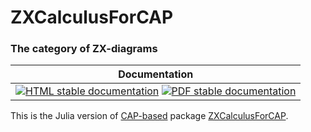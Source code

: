 <!-- BEGIN HEADER -->
# ZXCalculusForCAP

### The category of ZX-diagrams

| Documentation |
| ------------- |
| [![HTML stable documentation][html-img]][html-url] [![PDF stable documentation][pdf-img]][pdf-url] |

<!-- END HEADER -->

This is the Julia version of [CAP-based][CAP_based] package [ZXCalculusForCAP][ZXCalculusForCAP].

[CAP_based]: https://homalg-project.github.io/docs/CAP_project-based/
[ZXCalculusForCAP]: https://homalg-project.github.io/pkg/ZXCalculusForCAP

<!-- BEGIN FOOTER -->
[html-img]: https://img.shields.io/badge/🔗%20HTML-stable-blue.svg
[html-url]: https://homalg-project.github.io/ZXCalculusForCAP/doc/chap0_mj.html

[pdf-img]: https://img.shields.io/badge/🔗%20PDF-stable-blue.svg
[pdf-url]: https://homalg-project.github.io/ZXCalculusForCAP/download_pdf.html
<!-- END FOOTER -->
